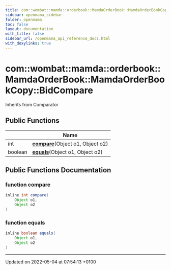 ```yaml
---
title: com::wombat::mamda::orderbook::MamdaOrderBook::MamdaOrderBookCopy::BidCompare
sidebar: openmama_sidebar
folder: openmama
toc: false
layout: documentation
with_title: false
sidebar_url: /openmama_api_reference_docs.html
with_doxylinks: true
---
```


# com::wombat::mamda::orderbook::MamdaOrderBook::MamdaOrderBookCopy::BidCompare





Inherits from Comparator

## Public Functions

|                | Name           |
| -------------- | -------------- |
| int | **[compare](classcom_1_1wombat_1_1mamda_1_1orderbook_1_1MamdaOrderBook_1_1MamdaOrderBookCopy_1_1BidCompare.html#function-compare)**(Object o1, Object o2) |
| boolean | **[equals](classcom_1_1wombat_1_1mamda_1_1orderbook_1_1MamdaOrderBook_1_1MamdaOrderBookCopy_1_1BidCompare.html#function-equals)**(Object o1, Object o2) |

## Public Functions Documentation

### function compare

```java
inline int compare(
    Object o1,
    Object o2
)
```


### function equals

```java
inline boolean equals(
    Object o1,
    Object o2
)
```


-------------------------------

Updated on 2022-05-04 at 07:54:13 +0100